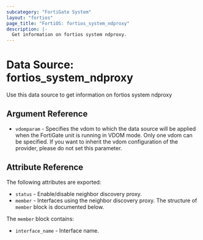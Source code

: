 ```yaml
---
subcategory: "FortiGate System"
layout: "fortios"
page_title: "FortiOS: fortios_system_ndproxy"
description: |-
  Get information on fortios system ndproxy.
---
```


# Data Source: fortios_system_ndproxy
Use this data source to get information on fortios system ndproxy

## Argument Reference


* `vdomparam` - Specifies the vdom to which the data source will be applied when the FortiGate unit is running in VDOM mode. Only one vdom can be specified. If you want to inherit the vdom configuration of the provider, please do not set this parameter.


## Attribute Reference

The following attributes are exported:

* `status` - Enable/disable neighbor discovery proxy.
* `member` - Interfaces using the neighbor discovery proxy. The structure of `member` block is documented below.

The `member` block contains:

* `interface_name` - Interface name.

